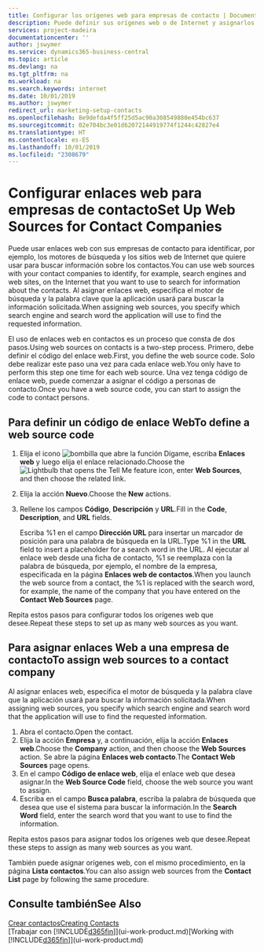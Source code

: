 ```yaml
---
title: Configurar los orígenes web para empresas de contacto | Documentos de Microsoft
description: Puede definir sus orígenes web o de Internet y asignarlos a una empresa de contacto para identificar cómo desea buscar la información de sus contactos.
services: project-madeira
documentationcenter: ''
author: jswymer
ms.service: dynamics365-business-central
ms.topic: article
ms.devlang: na
ms.tgt_pltfrm: na
ms.workload: na
ms.search.keywords: internet
ms.date: 10/01/2019
ms.author: jswymer
redirect_url: marketing-setup-contacts
ms.openlocfilehash: 8e9defda4f5ff25d5ac90a308549880e454bc637
ms.sourcegitcommit: 02e704bc3e01d62072144919774f1244c42827e4
ms.translationtype: HT
ms.contentlocale: es-ES
ms.lasthandoff: 10/01/2019
ms.locfileid: "2308679"
---
```

# <a name="set-up-web-sources-for-contact-companies"></a><span data-ttu-id="1da4c-103">Configurar enlaces web para empresas de contacto</span><span class="sxs-lookup"><span data-stu-id="1da4c-103">Set Up Web Sources for Contact Companies</span></span>
<span data-ttu-id="1da4c-104">Puede usar enlaces web con sus empresas de contacto para identificar, por ejemplo, los motores de búsqueda y los sitios web de Internet que quiere usar para buscar información sobre los contactos.</span><span class="sxs-lookup"><span data-stu-id="1da4c-104">You can use web sources with your contact companies to identify, for example, search engines and web sites, on the Internet that you want to use to search for information about the contacts.</span></span> <span data-ttu-id="1da4c-105">Al asignar enlaces web, especifica el motor de búsqueda y la palabra clave que la aplicación usará para buscar la información solicitada.</span><span class="sxs-lookup"><span data-stu-id="1da4c-105">When assigning web sources, you specify which search engine and search word the application will use to find the requested information.</span></span>

<span data-ttu-id="1da4c-106">El uso de enlaces web en contactos es un proceso que consta de dos pasos.</span><span class="sxs-lookup"><span data-stu-id="1da4c-106">Using web sources on contacts is a two-step process.</span></span> <span data-ttu-id="1da4c-107">Primero, debe definir el código del enlace web.</span><span class="sxs-lookup"><span data-stu-id="1da4c-107">First, you define the web source code.</span></span> <span data-ttu-id="1da4c-108">Solo debe realizar este paso una vez para cada enlace web.</span><span class="sxs-lookup"><span data-stu-id="1da4c-108">You only have to perform this step one time for each web source.</span></span> <span data-ttu-id="1da4c-109">Una vez tenga código de enlace web, puede comenzar a asignar el código a personas de contacto.</span><span class="sxs-lookup"><span data-stu-id="1da4c-109">Once you have a web source code, you can start to assign the code to contact persons.</span></span>

## <a name="to-define-a-web-source-code"></a><span data-ttu-id="1da4c-110">Para definir un código de enlace Web</span><span class="sxs-lookup"><span data-stu-id="1da4c-110">To define a web source code</span></span>
1. <span data-ttu-id="1da4c-111">Elija el icono ![bombilla que abre la función Dígame](media/ui-search/search_small.png "Dígame que desea hacer"), escriba **Enlaces web** y luego elija el enlace relacionado.</span><span class="sxs-lookup"><span data-stu-id="1da4c-111">Choose the ![Lightbulb that opens the Tell Me feature](media/ui-search/search_small.png "Tell me what you want to do") icon, enter **Web Sources**, and then choose the related link.</span></span>
2. <span data-ttu-id="1da4c-112">Elija la acción **Nuevo**.</span><span class="sxs-lookup"><span data-stu-id="1da4c-112">Choose the **New** actions.</span></span>
3. <span data-ttu-id="1da4c-113">Rellene los campos **Código**, **Descripción** y **URL**.</span><span class="sxs-lookup"><span data-stu-id="1da4c-113">Fill in the **Code**, **Description**, and **URL** fields.</span></span>

    <span data-ttu-id="1da4c-114">Escriba %1 en el campo **Dirección URL** para insertar un marcador de posición para una palabra de búsqueda en la URL.</span><span class="sxs-lookup"><span data-stu-id="1da4c-114">Type %1 in the **URL** field to insert a placeholder for a search word in the URL.</span></span> <span data-ttu-id="1da4c-115">Al ejecutar al enlace web desde una ficha de contacto, %1 se reemplaza con la palabra de búsqueda, por ejemplo, el nombre de la empresa, especificada en la página **Enlaces web de contactos**.</span><span class="sxs-lookup"><span data-stu-id="1da4c-115">When you launch the web source from a contact, the %1 is replaced with the search word, for example, the name of the company that you have entered on the **Contact Web Sources** page.</span></span>

<span data-ttu-id="1da4c-116">Repita estos pasos para configurar todos los orígenes web que desee.</span><span class="sxs-lookup"><span data-stu-id="1da4c-116">Repeat these steps to set up as many web sources as you want.</span></span>

## <a name="to-assign-web-sources-to-a-contact-company"></a><span data-ttu-id="1da4c-117">Para asignar enlaces Web a una empresa de contacto</span><span class="sxs-lookup"><span data-stu-id="1da4c-117">To assign web sources to a contact company</span></span>
<span data-ttu-id="1da4c-118">Al asignar enlaces web, especifica el motor de búsqueda y la palabra clave que la aplicación usará para buscar la información solicitada.</span><span class="sxs-lookup"><span data-stu-id="1da4c-118">When assigning web sources, you specify which search engine and search word that the application will use to find the requested information.</span></span>

1. <span data-ttu-id="1da4c-119">Abra el contacto.</span><span class="sxs-lookup"><span data-stu-id="1da4c-119">Open the contact.</span></span>
2. <span data-ttu-id="1da4c-120">Elija la acción **Empresa** y, a continuación, elija la acción **Enlaces web**.</span><span class="sxs-lookup"><span data-stu-id="1da4c-120">Choose the **Company** action, and then choose the **Web Sources** action.</span></span> <span data-ttu-id="1da4c-121">Se abre la página **Enlaces web contacto**.</span><span class="sxs-lookup"><span data-stu-id="1da4c-121">The **Contact Web Sources** page opens.</span></span>
3. <span data-ttu-id="1da4c-122">En el campo **Código de enlace web**, elija el enlace web que desea asignar.</span><span class="sxs-lookup"><span data-stu-id="1da4c-122">In the **Web Source Code** field, choose the web source you want to assign.</span></span>
4. <span data-ttu-id="1da4c-123">Escriba en el campo **Busca palabra**, escriba la palabra de búsqueda que desea que use el sistema para buscar la información.</span><span class="sxs-lookup"><span data-stu-id="1da4c-123">In the **Search Word** field, enter the search word that you want to use to find the information.</span></span>

<span data-ttu-id="1da4c-124">Repita estos pasos para asignar todos los orígenes web que desee.</span><span class="sxs-lookup"><span data-stu-id="1da4c-124">Repeat these steps to assign as many web sources as you want.</span></span>

<span data-ttu-id="1da4c-125">También puede asignar orígenes web, con el mismo procedimiento, en la página **Lista contactos**.</span><span class="sxs-lookup"><span data-stu-id="1da4c-125">You can also assign web sources from the **Contact List** page by following the same procedure.</span></span>

## <a name="see-also"></a><span data-ttu-id="1da4c-126">Consulte también</span><span class="sxs-lookup"><span data-stu-id="1da4c-126">See Also</span></span>
[<span data-ttu-id="1da4c-127">Crear contactos</span><span class="sxs-lookup"><span data-stu-id="1da4c-127">Creating Contacts</span></span>](marketing-create-contact-companies.md)  
<span data-ttu-id="1da4c-128">[Trabajar con [!INCLUDE[d365fin](includes/d365fin_md.md)]](ui-work-product.md)</span><span class="sxs-lookup"><span data-stu-id="1da4c-128">[Working with [!INCLUDE[d365fin](includes/d365fin_md.md)]](ui-work-product.md)</span></span>
